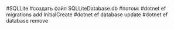 #SQLLite 
#создать файл SQLLiteDatabase.db
#потом:
#dotnet ef migrations add InitialCreate
#dotnet ef database update
#dotnet ef database remove

